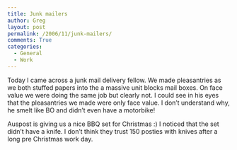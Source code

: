 ```yaml
---
title: Junk mailers
author: Greg
layout: post
permalink: /2006/11/junk-mailers/
comments: True
categories:
  - General
  - Work
---
```

Today I came across a junk mail delivery fellow. We made pleasantries as we both stuffed papers into the a massive unit blocks mail boxes. On face value we were doing the same job but clearly not. I could see in his eyes that the pleasantries we made were only face value. I don’t understand why, he smelt like BO and didn’t even have a motorbike!

Auspost is giving us a nice BBQ set for Christmas :) I noticed that the set didn’t have a knife. I don’t think they trust 150 posties with knives after a long pre Christmas work day.